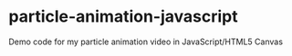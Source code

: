 # particle-animation-javascript
Demo code for my particle animation video in JavaScript/HTML5 Canvas
